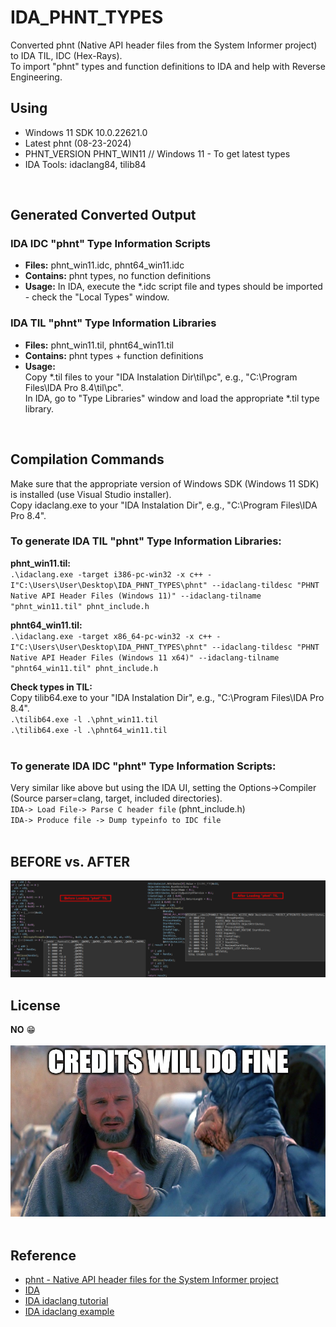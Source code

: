# IDA_PHNT_TYPES
Converted phnt (Native API header files from the System Informer project) to IDA TIL, IDC (Hex-Rays).<br/>
To import "phnt" types and function definitions to IDA and help with Reverse Engineering.<br/>

## Using
- Windows 11 SDK 10.0.22621.0<br/>
- Latest phnt (08-23-2024)<br/>
- PHNT_VERSION PHNT_WIN11 // Windows 11 - To get latest types<br/>
- IDA Tools: idaclang84, tilib84<br/>
<br/>

## Generated Converted Output
### IDA IDC "phnt" Type Information Scripts
- **Files:** phnt_win11.idc, phnt64_win11.idc<br/>
- **Contains:** phnt types, no function definitions<br/>
- **Usage:** In IDA, execute the *.idc script file and types should be imported - check the "Local Types" window.<br/>

### IDA TIL "phnt" Type Information Libraries
- **Files:** phnt_win11.til, phnt64_win11.til<br/>
- **Contains:** phnt types + function definitions<br/>
- **Usage:** <br/>
Copy *.til files to your "IDA Instalation Dir\til\pc", e.g., "C:\Program Files\IDA Pro 8.4\til\pc".<br/>
In IDA, go to "Type Libraries" window and load the appropriate *.til type library.<br/>
<br/>

## Compilation Commands
Make sure that the appropriate version of Windows SDK (Windows 11 SDK) is installed (use Visual Studio installer).<br/>
Copy idaclang.exe to your "IDA Instalation Dir", e.g., "C:\Program Files\IDA Pro 8.4".<br/>

### To generate IDA TIL "phnt" Type Information Libraries:
**phnt_win11.til:** <br/>
`.\idaclang.exe -target i386-pc-win32 -x c++ -I"C:\Users\User\Desktop\IDA_PHNT_TYPES\phnt" --idaclang-tildesc "PHNT Native API Header Files (Windows 11)" --idaclang-tilname "phnt_win11.til" phnt_include.h`<br/>

**phnt64_win11.til:** <br/>
`.\idaclang.exe -target x86_64-pc-win32 -x c++ -I"C:\Users\User\Desktop\IDA_PHNT_TYPES\phnt" --idaclang-tildesc "PHNT Native API Header Files (Windows 11 x64)" --idaclang-tilname "phnt64_win11.til" phnt_include.h`<br/>

**Check types in TIL:** <br/>
Copy tilib64.exe to your "IDA Instalation Dir", e.g., "C:\Program Files\IDA Pro 8.4".<br/>
`.\tilib64.exe -l .\phnt_win11.til`<br/>
`.\tilib64.exe -l .\phnt64_win11.til`<br/>
<br/>

### To generate IDA IDC "phnt" Type Information Scripts:
Very similar like above but using the IDA UI, setting the Options->Compiler (Source parser=clang, target, included directories).<br/>
`IDA-> Load File-> Parse C header file` (phnt_include.h)<br/>
`IDA-> Produce file -> Dump typeinfo to IDC file`<br/>
<br/>

## BEFORE vs. AFTER
![](pics/ntdll_before_vs_after.png)
<br/>

## License
**NO** :grin:<br/>
<br/>
![](pics/license.jpg)<br/><br/>

## Reference
- [phnt - Native API header files for the System Informer project](https://github.com/winsiderss/phnt)<br/>
- [IDA](https://hex-rays.com/)<br/>
- [IDA idaclang tutorial](https://hex-rays.com/tutorials/idaclang/idaclang_tutorial.pdf)<br/>
- [IDA idaclang example](https://blog.nviso.eu/2023/11/07/generating-ida-type-information-libraries-from-windows-type-libraries/)<br/>
